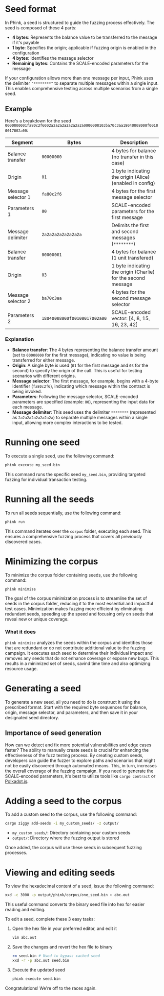 # Seed format

In Phink, a seed is structured to guide the fuzzing process effectively. The seed is composed of these 4 parts:

- **4 bytes**: Represents the balance value to be transferred to the message if it's payable
- **1 byte**: Specifies the origin; applicable if fuzzing origin is enabled in the configuration
- **4 bytes**: Identifies the message selector
- **Remaining bytes**: Contains the SCALE-encoded parameters for the message

If your configuration allows more than one message per input, Phink uses the delimiter `"********"` to separate multiple
messages within a single input. This enables comprehensive testing across multiple scenarios from a single seed.

## Example

Here's a breakdown for the seed
`0000000001fa80c2f6002a2a2a2a2a2a2a2a0000000103ba70c3aa18040008000f00100017002a00`:

| Segment            | Bytes                        | Description                                                   |
|--------------------|------------------------------|---------------------------------------------------------------|
| Balance transfer   | `00000000`                   | 4 bytes for balance (no transfer in this case)                |
| Origin             | `01`                         | 1 byte indicating the origin (Alice) (enabled in config)      |
| Message selector 1 | `fa80c2f6`                   | 4 bytes for the first message selector                        |
| Parameters 1       | `00`                         | SCALE-encoded parameters for the first message                |
| Message delimiter  | `2a2a2a2a2a2a2a2a`           | Delimits the first and second messages (`********`)           |
| Balance transfer   | `00000001`                   | 4 bytes for balance (1 unit transfered)                       |
| Origin             | `03`                         | 1 byte indicating the origin (Charlie) for the second message |
| Message selector 2 | `ba70c3aa`                   | 4 bytes for the second message selector                       |
| Parameters 2       | `18040008000f00100017002a00` | SCALE-encoded vector: [4, 8, 15, 16, 23, 42]                  |

### Explanation

- **Balance transfer**: The 4 bytes representing the balance transfer amount (set to `00000000` for the first message),
  indicating no value is being transferred for either message.
- **Origin**: A single byte is used (`01` for the first message and `03` for the second) to specify the origin of the
  call. This is useful for testing scenarios with different origins.
- **Message selector**: The first message, for example, begins with a 4-byte identifier (`fa80c2f6`), indicating which
  message within the contract is being invoked.
- **Parameters**: Following the message selector, SCALE-encoded parameters are specified (example: `00`), representing
  the input data for each message.
- **Message delimiter**: This seed uses the delimiter `********` (represented as `2a2a2a2a2a2a2a2a`) to separate
  multiple messages within a single input, allowing more complex interactions to be tested.

# Running one seed

To execute a single seed, use the following command:

```bash
phink execute my_seed.bin
```

This command runs the specific seed `my_seed.bin`, providing targeted fuzzing for individual transaction testing.

# Running all the seeds

To run all seeds sequentially, use the following command:

```bash
phink run
```

This command iterates over the `corpus` folder, executing each seed. This ensures a comprehensive fuzzing process that
covers
all previously discovered cases.

# Minimizing the corpus

To minimize the corpus folder containing seeds, use the following command:

```bash
phink minimize
```

The goal of the corpus minimization process is to streamline the set of seeds in the corpus folder, reducing it to the
most essential and impactful test cases. Minimization makes fuzzing more efficient by eliminating
redundant seeds, speeding up the speed and focusing only on seeds that reveal new or unique coverage.

### What it does

`phink minimize` analyzes the seeds within the corpus and identifies those that are redundant
or do not contribute additional value to the fuzzing campaign. It executes each seed to determine their individual
impact
and removes any seeds that do not enhance coverage or expose new bugs. This results in a minimized set of seeds, savind
time time and
also optimizing resource usage.

# Generating a seed

To generate a new seed, all you need to do is construct it using the prescribed format. Start with the required byte
sequences for
balance, origin, message selector, and parameters, and then save it in your designated seed directory.

## Importance of seed generation

How can we detect and fix more potential
vulnerabilities and edge cases faster? The ability to manually create seeds is crucial for enhancing the effectiveness
of the fuzz testing process. By creating
custom seeds, developers can guide the fuzzer to explore paths and scenarios that might not be easily discovered through
automated means. This, in turn, increases the overall coverage of the fuzzing campaign. If you need to generate the
SCALE-encoded parameters, it's best to
utilize tools like `cargo contract`
or [Polkadot.js](https://polkadot.js.org/apps/).

# Adding a seed to the corpus

To add a custom seed to the corpus, use the following command:

```bash
cargo ziggy add-seeds -i my_custom_seeds/ -z output/
```

- `my_custom_seeds/`: Directory containing your custom seeds
- `output/`: Directory where the fuzzing output is stored

Once added, the corpus will use these seeds in subsequent fuzzing processes.

# Viewing and editing seeds

To view the hexadecimal content of a seed, issue the following command:

```bash
xxd -c 3000 -p output/phink/corpus/one_seed.bin > abc.out
```

This useful command converts the binary seed file into hex for easier reading and editing.

To edit a seed, complete these 3 easy tasks:

1. Open the hex file in your preferred editor, and edit it

    ```bash
    vim abc.out
    ```

2. Save the changes and revert the hex file to binary

    ```bash
    rm seed.bin # Used to bypass cached seed
    xxd -r -p abc.out seed.bin
    ```

3. Execute the updated seed

    ```bash
    phink execute seed.bin
    ```

Congratulations! We're off to the races again. 
